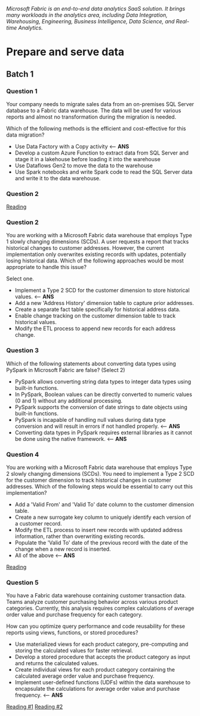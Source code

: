 _Microsoft Fabric is an end-to-end data analytics SaaS solution. It brings many workloads in the analytics area, including Data Integration, Warehousing, Engineering, Business Intelligence, Data Science, and Real-time Analytics._

# Prepare and serve data

## Batch 1

### Question 1

Your company needs to migrate sales data from an on-premises SQL Server database to a Fabric data warehouse. The data will be used for various reports and almost no transformation during the migration is needed.

Which of the following methods is the efficient and cost-effective for this data migration?

* Use Data Factory with a Copy activity <-- **ANS**
* Develop a custom Azure Function to extract data from SQL Server and stage it in a lakehouse before loading it into the warehouse
* Use Dataflows Gen2 to move the data to the warehouse
* Use Spark notebooks and write Spark code to read the SQL Server data and write it to the data warehouse.

### Question 2

[Reading](https://www.sqlshack.com/implementing-slowly-changing-dimensions-scds-in-data-warehouses)

### Question 2

You are working with a Microsoft Fabric data warehouse that employs Type 1 slowly changing dimensions (SCDs). A user requests a report that tracks historical changes to customer addresses. However, the current implementation only overwrites existing records with updates, potentially losing historical data. Which of the following approaches would be most appropriate to handle this issue?

Select one.

* Implement a Type 2 SCD for the customer dimension to store historical values.  <-- **ANS**
* Add a new 'Address History' dimension table to capture prior addresses.
* Create a separate fact table specifically for historical address data.
* Enable change tracking on the customer dimension table to track historical values.
* Modify the ETL process to append new records for each address change.

### Question 3

Which of the following statements about converting data types using PySpark in Microsoft Fabric are false? (Select 2)

* PySpark allows converting string data types to integer data types using built-in functions.
* In PySpark, Boolean values can be directly converted to numeric values (0 and 1) without any additional processing.
* PySpark supports the conversion of date strings to date objects using built-in functions.
* PySpark is incapable of handling null values during data type conversion and will result in errors if not handled properly. <-- **ANS**
* Converting data types in PySpark requires external libraries as it cannot be done using the native framework. <-- **ANS**

### Question 4

You are working with a Microsoft Fabric data warehouse that employs Type 2 slowly changing dimensions (SCDs). You need to implement a Type 2 SCD for the customer dimension to track historical changes in customer addresses. Which of the following steps would be essential to carry out this implementation?

* Add a 'Valid From' and 'Valid To' date column to the customer dimension table.
* Create a new surrogate key column to uniquely identify each version of a customer record.
* Modify the ETL process to insert new records with updated address information, rather than overwriting existing records.
* Populate the 'Valid To' date of the previous record with the date of the change when a new record is inserted.
* All of the above <-- **ANS**

[Reading](https://www.sqlshack.com/implementing-slowly-changing-dimensions-scds-in-data-warehouses)

### Question 5

You have a Fabric data warehouse containing customer transaction data. Teams analyze customer purchasing behavior across various product categories. Currently, this analysis requires complex calculations of average order value and purchase frequency for each category.

How can you optimize query performance and code reusability for these reports using views, functions, or stored procedures?

* Use materialized views for each product category, pre-computing and storing the calculated values for faster retrieval.
* Develop a stored procedure that accepts the product category as input and returns the calculated values.
* Create individual views for each product category containing the calculated average order value and purchase frequency.
* Implement user-defined functions (UDFs) within the data warehouse to encapsulate the calculations for average order value and purchase frequency.  <-- **ANS**

[Reading #1](https://www.c-sharpcorner.com/article/stored-procedures-vs-user-defined-functions-and-choosing-which-one-to-use)
[Reading #2](https://www.mssqltips.com/sqlservertip/7437/sql-stored-procedures-views-functions-examples)
